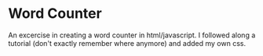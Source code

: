 # Word Counter
An excercise in creating a word counter in html/javascript. I followed along a tutorial (don't exactly remember where anymore) and added my own css.
